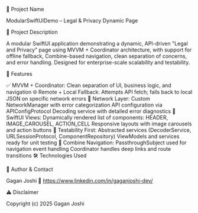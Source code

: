 
📘 Project Name

ModularSwiftUIDemo – Legal & Privacy Dynamic Page

🧩 Project Description

A modular SwiftUI application demonstrating a dynamic, API-driven "Legal and Privacy" page using MVVM + Coordinator architecture, with support for offline fallback, Combine-based navigation, clean separation of concerns, and error handling. Designed for enterprise-scale scalability and testability.

🚀 Features

✅ MVVM + Coordinator: Clean separation of UI, business logic, and navigation
🌐 Remote + Local Fallback: Attempts API fetch; falls back to local JSON on specific network errors
📡 Network Layer:
Custom NetworkManager with error categorization
API configuration via APIConfigProtocol
Decoding service with detailed error diagnostics
📱 SwiftUI Views:
Dynamically rendered list of components: HEADER, IMAGE_CAROUSEL, ACTION_CELL
Responsive layouts with image carousels and action buttons
🧪 Testability First:
Abstracted services (DecoderService, URLSessionProtocol, ComponentRepository)
ViewModels and services ready for unit testing
🧭 Combine Navigation:
PassthroughSubject used for navigation event handling
Coordinator handles deep links and route transitions
🛠 Technologies Used

🔗 Author & Contact

Gagan Joshi
🔹 https://www.linkedin.com/in/gaganjoshi-dev/

⚠️ Disclaimer

Copyright (c) 2025 Gagan Joshi


